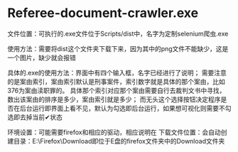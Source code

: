 # Referee-document-crawler.exe
文件位置：可执行的.exe文件位于Scripts/dist中，名字为定制selenium爬虫.exe

使用方法：需要将dist这个文件夹下载下来，因为其中的png文件不能缺少，这是一个图片，缺少就会报错

具体的.exe的使用方法：界面中有四个输入框，名字已经进行了说明；
需要注意的是案由索引，案由索引默认是刑事案件，索引数字就是具体的那个案由，比如376为案由渎职罪的。
具体那个索引对应那个案由需要自行去裁判文书中寻找，数出该案由的排序是多少，案由索引就是多少；
而无头这个选择按钮决定程序是否在后台运行即界面上看不见，默认为勾选即后台运行，如果想可视化则需要不勾选即去掉当前✔状态


环境设置：可能需要firefox和相应的驱动，相应说明在
下载文件位置：会自动创建目录：E:\Firefox\Download即位于E盘的firefox文件夹中的Download文件夹
